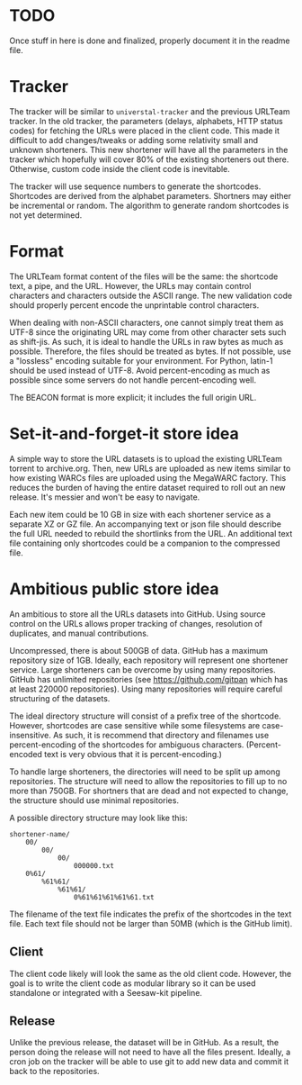 TODO
=====

Once stuff in here is done and finalized, properly document it in the readme file.


Tracker
=======


The tracker will be similar to `universtal-tracker` and the previous URLTeam tracker. In the old tracker, the parameters (delays, alphabets, HTTP status codes) for fetching the URLs were placed in the client code. This made it difficult to add changes/tweaks or adding some relativity small and unknown shorteners. This new shortener will have all the parameters in the tracker which hopefully will cover 80% of the existing shorteners out there. Otherwise, custom code inside the client code is inevitable.

The tracker will use sequence numbers to generate the shortcodes. Shortcodes are derived from the alphabet parameters. Shortners may either be incremental or random. The algorithm to generate random shortcodes is not yet determined.


Format
======


The URLTeam format content of the files will be the same: the shortcode text, a pipe, and the URL. However, the URLs may contain control characters and characters outside the ASCII range. The new validation code should properly percent encode the unprintable control characters.

When dealing with non-ASCII characters, one cannot simply treat them as UTF-8 since the originating URL may come from other character sets such as shift-jis. As such, it is ideal to handle the URLs in raw bytes as much as possible. Therefore, the files should be treated as bytes. If not possible, use a "lossless" encoding suitable for your environment. For Python, latin-1 should be used instead of UTF-8. Avoid percent-encoding as much as possible since some servers do not handle percent-encoding well.


The BEACON format is more explicit; it includes the full origin URL.



Set-it-and-forget-it store idea
================================

A simple way to store the URL datasets is to upload the existing URLTeam torrent to archive.org. Then, new URLs are uploaded as new items similar to how existing WARCs files are uploaded using the MegaWARC factory. This reduces the burden of having the entire dataset required to roll out an new release. It's messier and won't be easy to navigate.

Each new item could be 10 GB in size with each shortener service as a separate XZ or GZ file. An accompanying text or json file should describe the full URL needed to rebuild the shortlinks from the URL. An additional text file containing only shortcodes could be a companion to the compressed file.



Ambitious public store idea
===========================

An ambitious to store all the URLs datasets into GitHub. Using source control on the URLs allows proper tracking of changes, resolution of duplicates, and manual contributions.

Uncompressed, there is about 500GB of data. GitHub has a maximum repository size of 1GB. Ideally, each repository will represent one shortener service. Large shorteners can be overcome by using many repositories. GitHub has unlimited repositories (see https://github.com/gitpan which has at least 220000 repositories). Using many repositories will require careful structuring of the datasets.

The ideal directory structure will consist of a prefix tree of the shortcode. However, shortcodes are case sensitive while some filesystems are case-insensitive. As such, it is recommend that directory and filenames use percent-encoding of the shortcodes for ambiguous characters. (Percent-encoded text is very obvious that it is percent-encoding.)

To handle large shorteners, the directories will need to be split up among repositories. The structure will need to allow the repositories to fill up to no more than 750GB. For shortners that are dead and not expected to change, the structure should use minimal repositories.

A possible directory structure may look like this:

    shortener-name/
        00/
            00/
                00/
                    000000.txt
        0%61/
            %61%61/
                %61%61/
                    0%61%61%61%61%61.txt

The filename of the text file indicates the prefix of the shortcodes in the text file. Each text file should not be larger than 50MB (which is the GitHub limit).


Client
--------

The client code likely will look the same as the old client code. However, the goal is to write the client code as modular library so it can be used standalone or integrated with a Seesaw-kit pipeline.


Release
---------

Unlike the previous release, the dataset will be in GitHub. As a result, the person doing the release will not need to have all the files present. Ideally, a cron job on the tracker will be able to use git to add new data and commit it back to the repositories.


